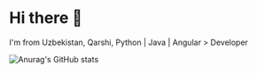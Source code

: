 # Hi there 👋


I'm from Uzbekistan, Qarshi, Python | Java | Angular > Developer

![Anurag's GitHub stats](https://github-readme-stats.vercel.app/api?username=XudjamovSardor&show_icons=true&theme=radical)
